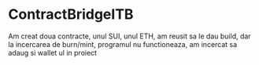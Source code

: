 # ContractBridgeITB
Am creat doua contracte, unul SUI, unul ETH, am reusit sa le dau build, dar la incercarea de burn/mint, programul nu functioneaza, am incercat sa adaug si wallet ul in proiect
